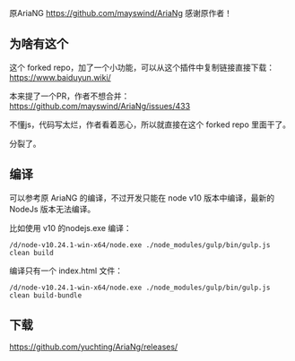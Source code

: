 原AriaNG https://github.com/mayswind/AriaNg
感谢原作者！

## 为啥有这个
这个 forked repo，加了一个小功能，可以从这个插件中复制链接直接下载：
https://www.baiduyun.wiki/

本来提了一个PR，作者不想合并：
https://github.com/mayswind/AriaNg/issues/433

不懂js，代码写太烂，作者看着恶心，所以就直接在这个 forked repo 里面干了。

分裂了。


## 编译
可以参考原 AriaNG 的编译，不过开发只能在 node v10 版本中编译，最新的 NodeJs 版本无法编译。

比如使用 v10 的nodejs.exe 编译：
```shell
/d/node-v10.24.1-win-x64/node.exe ./node_modules/gulp/bin/gulp.js clean build
```

编译只有一个 index.html 文件：
```shell
/d/node-v10.24.1-win-x64/node.exe ./node_modules/gulp/bin/gulp.js clean build-bundle
```

## 下载
https://github.com/yuchting/AriaNg/releases/ 





